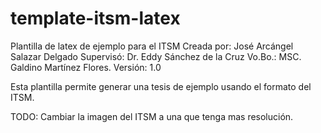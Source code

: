 # template-itsm-latex
Plantilla de latex de ejemplo para el ITSM
Creada por: José Arcángel Salazar Delgado
Supervisó: Dr. Eddy Sánchez de la Cruz
Vo.Bo.: MSC. Galdino Martínez Flores.
Versión: 1.0

Esta plantilla permite generar una tesis de ejemplo usando el formato del ITSM.

TODO: Cambiar la imagen del ITSM a una que tenga mas resolución.

